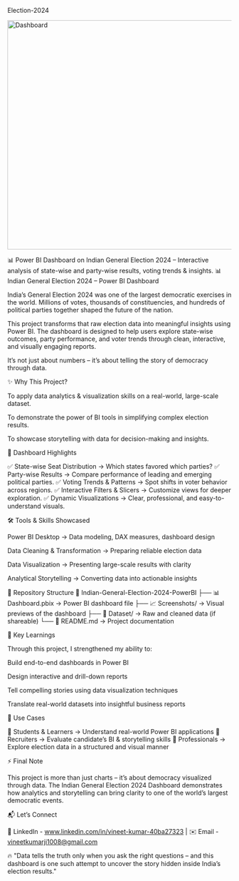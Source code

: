 Election-2024

<img width="873" height="514" alt="Dashboard" src="https://github.com/user-attachments/assets/c7552bae-2225-4888-b9d4-a15bb88f460e" />


📊 Power BI Dashboard on Indian General Election 2024 – Interactive analysis of state-wise and party-wise results, voting trends &amp; insights.
📊 Indian General Election 2024 – Power BI Dashboard

India’s General Election 2024 was one of the largest democratic exercises in the world. Millions of votes, thousands of constituencies, and hundreds of political parties together shaped the future of the nation.

This project transforms that raw election data into meaningful insights using Power BI. The dashboard is designed to help users explore state-wise outcomes, party performance, and voter trends through clean, interactive, and visually engaging reports.

It’s not just about numbers – it’s about telling the story of democracy through data.

✨ Why This Project?

To apply data analytics & visualization skills on a real-world, large-scale dataset.

To demonstrate the power of BI tools in simplifying complex election results.

To showcase storytelling with data for decision-making and insights.

🚀 Dashboard Highlights

✅ State-wise Seat Distribution → Which states favored which parties?
✅ Party-wise Results → Compare performance of leading and emerging political parties.
✅ Voting Trends & Patterns → Spot shifts in voter behavior across regions.
✅ Interactive Filters & Slicers → Customize views for deeper exploration.
✅ Dynamic Visualizations → Clear, professional, and easy-to-understand visuals.

🛠️ Tools & Skills Showcased

Power BI Desktop → Data modeling, DAX measures, dashboard design

Data Cleaning & Transformation → Preparing reliable election data

Data Visualization → Presenting large-scale results with clarity

Analytical Storytelling → Converting data into actionable insights

📂 Repository Structure
📁 Indian-General-Election-2024-PowerBI
 ├── 📊 Dashboard.pbix        → Power BI dashboard file
 ├── 📈 Screenshots/          → Visual previews of the dashboard
 ├── 📂 Dataset/              → Raw and cleaned data (if shareable)
 └── 📄 README.md             → Project documentation



🎯 Key Learnings

Through this project, I strengthened my ability to:

Build end-to-end dashboards in Power BI

Design interactive and drill-down reports

Tell compelling stories using data visualization techniques

Translate real-world datasets into insightful business reports

📌 Use Cases

🔹 Students & Learners → Understand real-world Power BI applications
🔹 Recruiters → Evaluate candidate’s BI & storytelling skills
🔹 Professionals → Explore election data in a structured and visual manner

⚡ Final Note

This project is more than just charts – it’s about democracy visualized through data.
The Indian General Election 2024 Dashboard demonstrates how analytics and storytelling can bring clarity to one of the world’s largest democratic events.

📬 Let’s Connect

💼 LinkedIn -  www.linkedin.com/in/vineet-kumar-40ba27323
 | ✉️ Email - vineetkumarji1008@gmail.com

🔥 "Data tells the truth only when you ask the right questions – and this dashboard is one such attempt to uncover the story hidden inside India’s election results."
